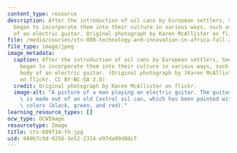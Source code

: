 ```yaml
---
content_type: resource
description: After the introduction of oil cans by European settlers, South Africans
  began to incorporate them into their culture in various ways, such as for the body
  of an electric guitar. Original photograph by Karen McAllister on flickr.
file: /media/courses/sts-089-technology-and-innovation-in-africa-fall-2014/989b7c9d92563e522314e97da99d8dc7_sts-089f14-th.jpg
file_type: image/jpeg
image_metadata:
  caption: After the introduction of oil cans by European settlers, South Africans
    began to incorporate them into their culture in various ways, such as for the
    body of an electric guitar. (Original photograph by [Karen McAllister](https://www.flickr.com/photos/karen_mcallister_photography/1623253459/in/set-72157602509304283)
    on flickr. CC BY-NC-SA 2.0)
  credit: Original photograph by Karen McAllister on flickr.
  image-alt: "A picture of a man playing an electric guitar. The guitar\u2019s body\
    \ is made out of an old Castrol oil can, which has been painted with South African\
    \ colors (black, green, and red)."
learning_resource_types: []
ocw_type: OCWImage
resourcetype: Image
title: sts-089f14-th.jpg
uid: 989b7c9d-9256-3e52-2314-e97da99d8dc7
---
```

